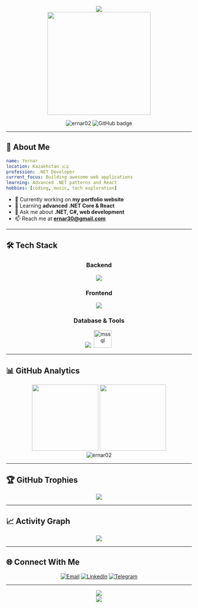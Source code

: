 <div align="center">
  <img src="https://readme-typing-svg.herokuapp.com/?lines=Hi+👋,+I'm+Yernar;.NET+Developer+from+Kazakhstan;Welcome+to+my+GitHub!&font=Fira%20Code&center=true&width=380&height=50&duration=4000&pause=1000">
</div>

<div align="center">
  <img src="https://media0.giphy.com/media/v1.Y2lkPTc5MGI3NjExd2NzdGEzenBoanJheXY2aGd4NXhhYTI4Y2R6NmpwdThvczMyYnJheiZlcD12MV9pbnRlcm5hbF9naWZfYnlfaWQmY3Q9Zw/JIX9t2j0ZTN9S/giphy.gif" width="280">
</div>

<p align="center">
  <img src="https://komarev.com/ghpvc/?username=ernar02&label=Profile%20views&color=0e75b6&style=flat" alt="ernar02" />
  <img src="https://img.shields.io/github/followers/ernar02?label=Followers&style=social" alt="GitHub badge" />
</p>

---

## 🚀 About Me

```yaml
name: Yernar
location: Kazakhstan 🇰🇿
profession: .NET Developer
current_focus: Building awesome web applications
learning: Advanced .NET patterns and React
hobbies: [coding, music, tech exploration]
```

- 🔭 Currently working on **my portfolio website**
- 🌱 Learning **advanced .NET Core & React**
- 💬 Ask me about **.NET, C#, web development**
- 📫 Reach me at **ernar30@gmail.com**

---

## 🛠️ Tech Stack

<div align="center">
  
### Backend
<img src="https://skillicons.dev/icons?i=cs,dotnet" />

### Frontend  
<img src="https://skillicons.dev/icons?i=js,react,html,css,tailwind" />

### Database & Tools
<img src="https://skillicons.dev/icons?i=sqlite,git,postman" />
<img src="https://www.svgrepo.com/show/303229/microsoft-sql-server-logo.svg" alt="mssql" width="48" height="48" style="margin: 0 4px;"/>

</div>

---

## 📊 GitHub Analytics

<div align="center">
  <img height="180em" src="https://github-readme-stats.vercel.app/api?username=ernar02&show_icons=true&theme=tokyonight&include_all_commits=true&count_private=true"/>
  <img height="180em" src="https://github-readme-stats.vercel.app/api/top-langs/?username=ernar02&layout=compact&langs_count=7&theme=tokyonight"/>
</div>

<div align="center">
  <img src="https://github-readme-streak-stats.herokuapp.com/?user=ernar02&theme=tokyonight" alt="ernar02" />
</div>

---

## 🏆 GitHub Trophies

<div align="center">
  <img src="https://github-profile-trophy.vercel.app/?username=ernar02&theme=tokyonight&no-frame=false&no-bg=false&margin-w=4" />
</div>

---

## 📈 Activity Graph

<div align="center">
  <img src="https://github-readme-activity-graph.vercel.app/graph?username=ernar02&theme=tokyo-night" />
</div>

---

## 🌐 Connect With Me

<div align="center">
  
[![Email](https://img.shields.io/badge/Email-D14836?style=for-the-badge&logo=gmail&logoColor=white)](mailto:ernar30@gmail.com)
[![LinkedIn](https://img.shields.io/badge/LinkedIn-0077B5?style=for-the-badge&logo=linkedin&logoColor=white)](https://www.linkedin.com/in/yernar-alpysbek-3b904b2bb/)
[![Telegram](https://img.shields.io/badge/Telegram-26A5E4?style=for-the-badge&logo=telegram&logoColor=white)](https://t.me/Ernarqq)

</div>

---

<div align="center">
  <img src="https://readme-typing-svg.herokuapp.com/?lines=Thanks+for+visiting!;+connect+and+build+something+amazing!&font=Fira%20Code&center=true&width=440&height=45&color=36BCF7">
</div>

<div align="center">
  <img src="https://capsule-render.vercel.app/api?type=waving&color=gradient&height=100&section=footer"/>
</div>
